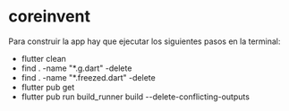# coreinvent

Para construir la app hay que ejecutar los siguientes 
pasos en la terminal:

* flutter clean
* find . -name "*.g.dart" -delete
* find . -name "*.freezed.dart" -delete
* flutter pub get
* flutter pub run build_runner build --delete-conflicting-outputs
